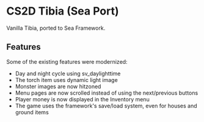 # CS2D Tibia (Sea Port)
Vanilla Tibia, ported to Sea Framework.

## Features
Some of the existing features were modernized:
- Day and night cycle using sv_daylighttime
- The torch item uses dynamic light image
- Monster images are now hitzoned
- Menu pages are now scrolled instead of using the next/previous buttons
- Player money is now displayed in the Inventory menu
- The game uses the framework's save/load system, even for houses and ground items
